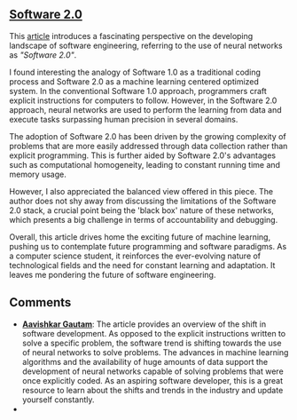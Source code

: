 ## [Software 2.0](https://karpathy.medium.com/software-2-0-a64152b37c35)

This [article](https://karpathy.medium.com/software-2-0-a64152b37c35) introduces a fascinating perspective on the developing landscape of software engineering, referring to the use of neural networks as _"Software 2.0"_.

I found interesting the analogy of Software 1.0 as a traditional coding process and Software 2.0 as a machine learning centered optimized system. In the conventional Software 1.0 approach, programmers craft explicit instructions for computers to follow. However, in the Software 2.0 approach, neural networks are used to perform the learning from data and execute tasks surpassing human precision in several domains.

The adoption of Software 2.0 has been driven by the growing complexity of problems that are more easily addressed through data collection rather than explicit programming. This is further aided by Software 2.0's advantages such as computational homogeneity, leading to constant running time and memory usage.

However, I also appreciated the balanced view offered in this piece. The author does not shy away from discussing the limitations of the Software 2.0 stack, a crucial point being the 'black box' nature of these networks, which presents a big challenge in terms of accountability and debugging.

Overall, this article drives home the exciting future of machine learning, pushing us to contemplate future programming and software paradigms. As a computer science student, it reinforces the ever-evolving nature of technological fields and the need for constant learning and adaptation. It leaves me pondering the future of software engineering.

## Comments 
- [**Aavishkar Gautam**](https://github.com/aavishkar6): The article provides an overview of the shift in software development. As opposed to the explicit instructions written to solve a specific problem, the software trend is shifting towards the use of neural networks to solve problems. The advances in machine learning algorithms and the availability of huge amounts of data support the development of neural networks capable of solving problems that were once explicitly coded. As an aspiring software developer, this is a great resource to learn about the shifts and trends in the industry and update yourself constantly.
- 
